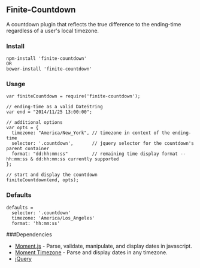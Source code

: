 ## Finite-Countdown

A countdown plugin that reflects the true difference to the ending-time regardless of a user's local timezone.

### Install

```
npm-install 'finite-countdown'
OR
bower-install 'finite-countdown'
```

### Usage

```
var finiteCountdown = require('finite-countdown');

// ending-time as a valid DateString
var end = "2014/11/25 13:00:00";

// additional options
var opts = {
  timezone: "America/New_York", // timezone in context of the ending-time
  selector: '.countdown',       // jquery selector for the countdown's parent container
  format: "dd:hh:mm:ss"         // remaining time display format -- hh:mm:ss & dd:hh:mm:ss currently supported
};

// start and display the countdown
finiteCountdown(end, opts);
```

### Defaults

```
defaults =
  selector: '.countdown'
  timezone: 'America/Los_Angeles'
  format: 'hh:mm:ss'
```

###Dependencies

- [Moment.js](http://momentjs.com/) - Parse, validate, manipulate, and display dates in javascript.
- [Moment Timezone](http://momentjs.com/timezone/) - Parse and display dates in any timezone.
- [jQuery](http://jquery.com/)
